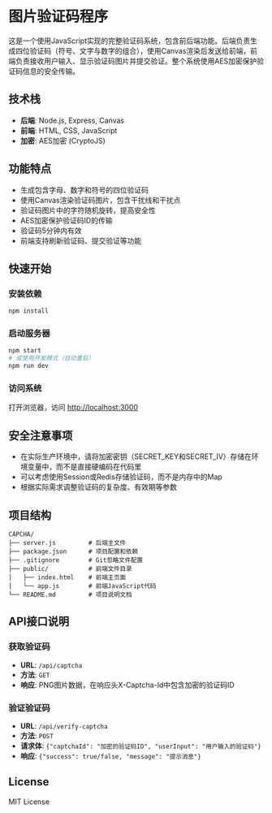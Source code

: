 # 图片验证码程序
这是一个使用JavaScript实现的完整验证码系统，包含前后端功能。后端负责生成四位验证码（符号、文字与数字的组合），使用Canvas渲染后发送给前端，前端负责接收用户输入、显示验证码图片并提交验证。整个系统使用AES加密保护验证码信息的安全传输。

## 技术栈

- **后端**: Node.js, Express, Canvas
- **前端**: HTML, CSS, JavaScript
- **加密**: AES加密 (CryptoJS)

## 功能特点

- 生成包含字母、数字和符号的四位验证码
- 使用Canvas渲染验证码图片，包含干扰线和干扰点
- 验证码图片中的字符随机旋转，提高安全性
- AES加密保护验证码ID的传输
- 验证码5分钟内有效
- 前端支持刷新验证码、提交验证等功能

## 快速开始

### 安装依赖

```bash
npm install
```

### 启动服务器

```bash
npm start
# 或使用开发模式（自动重启）
npm run dev
```

### 访问系统

打开浏览器，访问 [http://localhost:3000](http://localhost:3000)

## 安全注意事项

- 在实际生产环境中，请将加密密钥（SECRET_KEY和SECRET_IV）存储在环境变量中，而不是直接硬编码在代码里
- 可以考虑使用Session或Redis存储验证码，而不是内存中的Map
- 根据实际需求调整验证码的复杂度、有效期等参数

## 项目结构

```
CAPCHA/
├── server.js         # 后端主文件
├── package.json      # 项目配置和依赖
├── .gitignore        # Git忽略文件配置
├── public/           # 前端文件目录
│   ├── index.html    # 前端主页面
│   └── app.js        # 前端JavaScript代码
└── README.md         # 项目说明文档
```

## API接口说明

### 获取验证码

- **URL**: `/api/captcha`
- **方法**: `GET`
- **响应**: PNG图片数据，在响应头X-Captcha-Id中包含加密的验证码ID

### 验证验证码

- **URL**: `/api/verify-captcha`
- **方法**: `POST`
- **请求体**: `{"captchaId": "加密的验证码ID", "userInput": "用户输入的验证码"}`
- **响应**: `{"success": true/false, "message": "提示消息"}`

## License

MIT License
